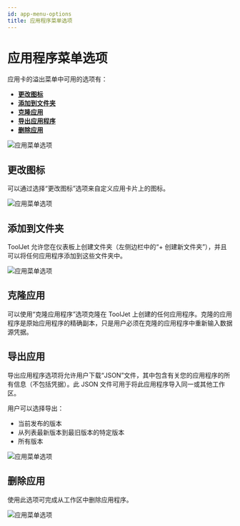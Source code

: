 ```yaml
---
id: app-menu-options
title: 应用程序菜单选项
---
```


# 应用程序菜单选项

应用卡的溢出菜单中可用的选项有：

- **[更改图标](#更改图标)**
- **[添加到文件夹](#添加到文件夹)**
- **[克隆应用](#克隆应用)**
- **[导出应用程序](#导出应用程序)**
- **[删除应用](#d删除应用)**

<div style={{textAlign: 'center'}}>

<img className="screenshot-full" src="/img/tutorial/app-menu-options/app-menu.png" alt="应用菜单选项"/>

</div>

## 更改图标

可以通过选择“更改图标”选项来自定义应用卡片上的图标。

<div style={{textAlign: 'center'}}>

<img className="screenshot-full" src="/img/tutorial/app-menu-options/change-icon.png" alt="应用菜单选项"/>

</div>

## 添加到文件夹

ToolJet 允许您在仪表板上创建文件夹（左侧边栏中的“+ 创建新文件夹”），并且可以将任何应用程序添加到这些文件夹中。

<div style={{textAlign: 'center'}}>

<img className="screenshot-full" src="/img/tutorial/app-menu-options/movetofolder.png" alt="应用菜单选项"/>

</div>

## 克隆应用

可以使用“克隆应用程序”选项克隆在 ToolJet 上创建的任何应用程序。克隆的应用程序是原始应用程序的精确副本，只是用户必须在克隆的应用程序中重新输入数据源凭据。

## 导出应用

导出应用程序选项将允许用户下载“JSON”文件，其中包含有关您的应用程序的所有信息（不包括凭据）。此 JSON 文件可用于将此应用程序导入同一或其他工作区。

用户可以选择导出：
- 当前发布的版本
- 从列表最新版本到最旧版本的特定版本
- 所有版本

<div style={{textAlign: 'center'}}>

<img className="screenshot-full" src="/img/tutorial/app-menu-options/export.png" alt="应用菜单选项"/>

</div>

## 删除应用

使用此选项可完成从工作区中删除应用程序。

<div style={{textAlign: 'center'}}>

<img className="screenshot-full" src="/img/tutorial/app-menu-options/delete.png" alt="应用菜单选项"/>

</div>